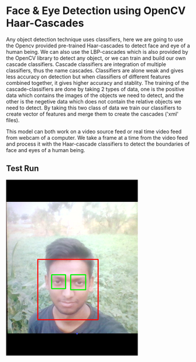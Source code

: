 # Face & Eye Detection using OpenCV Haar-Cascades
Any object detection technique uses classifiers, here we are going to use the Opencv provided pre-trained Haar-cascades to detect face and eye of a human being. We can also use the LBP-cascades which is also provided by the OpenCV library to detect any object, or we can train and build our own cascade classifiers.
Cascade classifiers are integration of multiple classifiers, thus the name cascades. Classifiers are alone weak and gives less accuracy on detection but when classifiers of different features combined together, it gives higher accuracy and stablity.
The training of the cascade-classifiers are done by taking 2 types of data, one is the positive data which contains the images of the objects we need to detect, and the other is the negetive data which does not contain the relative objects we need to detect.
By taking this two class of data we train our classifiers to create vector of features and merge them to create the cascades ('xml' files).

This model can both work on a video source feed or real time video feed from webcam of a computer. We take a frame at a time from the video feed and process it with the Haar-cascade classifiers to detect the boundaries of face and eyes of a human being.

## Test Run
![test_image](https://github.com/saddhu1005/FaceDetection/blob/master/outputs/test_image.png)
